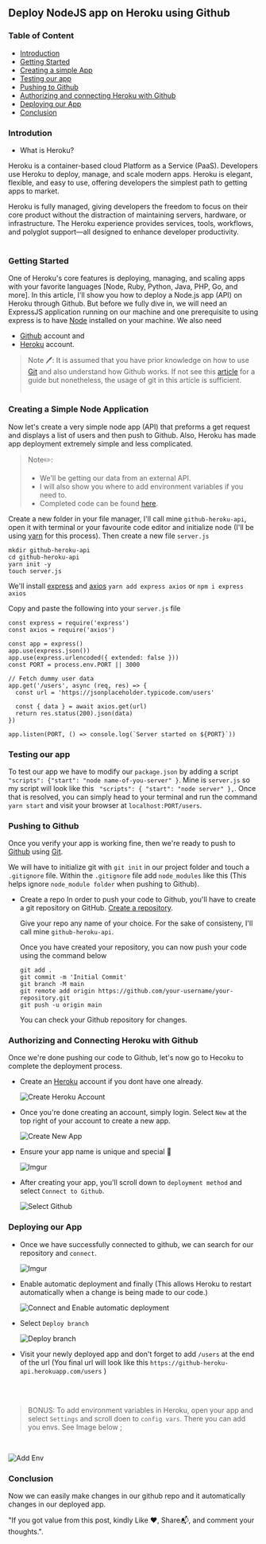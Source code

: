 ## Deploy NodeJS app on Heroku using Github

### Table of Content

- [Introduction](#introdution)
- [Getting Started](#getting-started)
- [Creating a simple App](#creating-a-simple-node-application)
- [Testing our app](#testing-our-app)
- [Pushing to Github](#pushing-to-github)
- [Authorizing and connecting Heroku with Github](#authorizing-and-connecting-heroku-with-github)
- [Deploying our App](#deploying-our-app)
- [Conclusion](#conclusion)

### Introdution

- What is Heroku?

Heroku is a container-based cloud Platform as a Service (PaaS). Developers use Heroku to deploy, manage, and scale modern apps. Heroku is elegant, flexible, and easy to use, offering developers the simplest path to getting apps to market.

Heroku is fully managed, giving developers the freedom to focus on their core product without the distraction of maintaining servers, hardware, or infrastructure. The Heroku experience provides services, tools, workflows, and polyglot support—all designed to enhance developer productivity.
<br>
<br>

### Getting Started

One of Heroku's core features is deploying, managing, and scaling apps with your favorite languages [Node, Ruby, Python, Java, PHP, Go, and more].
In this article, I'll show you how to deploy a Node.js app (API) on Heroku through Github.
But before we fully dive in, we will need an ExpressJS application running on our machine and one prerequisite to using express is to have [Node](https://nodejs.org/en/) installed on your machine.
We also need

- [Github](https://github.com "Github's Homepage") account and
- [Heroku](https://signup.heroku.com/dc) account.

> Note 🖊️: It is assumed that you have prior knowledge on how to use [Git](https://git-scm.com/) and also understand how Github works. If not see this [article](https://product.hubspot.com/blog/git-and-github-tutorial-for-beginners) for a guide but nonetheless, the usage of git in this article is sufficient.
> <br> <br>

### Creating a Simple Node Application

Now let's create a very simple node app (API) that preforms a get request and displays a list of users and then push to Github.
Also, Heroku has made app deployment extremely simple and less complicated.

> Note✏️:
>
> - We'll be getting our data from an external API.
> - I will also show you where to add environment variables if you need to.
> - Completed code can be found [here](https://github.com/jobizil/github-heroku-api.git).

Create a new folder in your file manager, I'll call mine `github-heroku-api`, open it with terminal or your favourite code editor and initialize node (I'll be using [yarn](https://yarnpkg.com/) for this process).
Then create a new file `server.js`

```
mkdir github-heroku-api
cd github-heroku-api
yarn init -y
touch server.js
```

We'll install [express](https://www.npmjs.com/package/express) and [axios](https://www.npmjs.com/package/axios)
`yarn add express axios` or `npm i express axios`

Copy and paste the following into your `server.js` file

```
const express = require('express')
const axios = require('axios')

const app = express()
app.use(express.json())
app.use(express.urlencoded({ extended: false }))
const PORT = process.env.PORT || 3000

// Fetch dummy user data
app.get('/users', async (req, res) => {
  const url = 'https://jsonplaceholder.typicode.com/users'

  const { data } = await axios.get(url)
  return res.status(200).json(data)
})

app.listen(PORT, () => console.log(`Server started on ${PORT}`))

```

### Testing our app

To test our app we have to modify our `package.json` by adding a script ` "scripts": {"start": "node name-of-you-server" }`. Mine is `server.js` so my script will look like this ` "scripts": { "start": "node server" },`.
Once that is resolved, you can simply head to your terminal and run the command `yarn start` and visit your browser at `localhost:PORT/users`.

### Pushing to Github

Once you verify your app is working fine, then we're ready to push to [Github](https://github.com "Github's Homepage") using [Git](https://git-scm.com/).

We will have to initialize git with `git init` in our project folder and touch a `.gitignore` file. Within the `.gitignore` file add `node_modules` like this (This helps ignore `node_module folder` when pushing to Github).

- Create a repo
  In order to push your code to Github, you'll have to create a git repository on GitHub. [Create a repository](https://docs.github.com/en/get-started/quickstart/create-a-repo).

  Give your repo any name of your choice. For the sake of consisteny, I'll call mine `github-heroku-api`.

  Once you have created your repository, you can now push your code using the command below

  ```
  git add .
  git commit -m 'Initial Commit'
  git branch -M main
  git remote add origin https://github.com/your-username/your-repository.git
  git push -u origin main
  ```

  You can check your Github repository for changes.

### Authorizing and Connecting Heroku with Github

Once we're done pushing our code to Github, let's now go to Hecoku to complete the deployment process.

- Create an [Heroku](https://signup.heroku.com/dc) account if you dont have one already.

  ![Create Heroku Account](https://i.imgur.com/MYBCuHN.png)

- Once you're done creating an account, simply login. Select `New` at the top right of your account to create a new app.

  ![Create New App](https://i.imgur.com/nV2HQQl.png)

- Ensure your app name is unique and special 🔹

  ![Imgur](https://i.imgur.com/3E8eGEW.png)

- After creating your app, you'll scroll down to `deployment method` and select `Connect to Github`.

  ![Select Github](https://i.imgur.com/cPmXS5E.png)

### Deploying our App

- Once we have successfully connected to github, we can search for our repository and `connect`.

  ![Imgur](https://i.imgur.com/9XMm8a8.png)

- Enable automatic deployment and finally (This allows Heroku to restart automatically when a change is being made to our code.)

  ![Connect and Enable automatic deployment](https://i.imgur.com/9gBMudC.png)

- Select `Deploy branch`

  ![Deploy branch](https://i.imgur.com/j7WfK9W.png)

- Visit your newly deployed app and don't forget to add `/users` at the end of the url (You final url will look like this `https://github-heroku-api.herokuapp.com/users` )

<br>
<br>

> BONUS: To add environment variables in Heroku, open your app and select `Settings` and scroll doen to `config vars`. There you can add you envs. See Image below ;
<br>

![Add Env](https://i.imgur.com/lOGeGTQ.png)

### Conclusion

Now we can easily make changes in our github repo and it automatically changes in our deployed app.

"If you got value from this post, kindly Like ❤️, Share📬, and comment your thoughts.".
